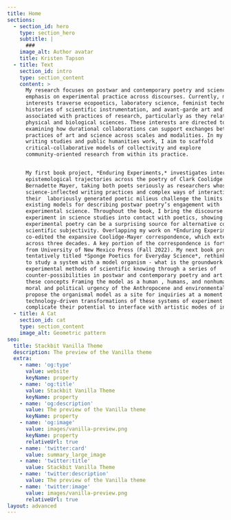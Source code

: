 ```yaml
---
title: Home
sections:
  - section_id: hero
    type: section_hero
    subtitle: |
      ###
    image_alt: Author avatar
    title: Kristen Tapson
  - title: Text
    section_id: intro
    type: section_content
    content: >
      My research focuses on postwar and contemporary poetry and science with an
      emphasis on experimental practice across discourses. Currently, my
      interests traverse ecopoetics, laboratory science, feminist technoscience,
      histories of scientific instrumentation, and avant-garde art and writing
      associated with practices of research, particularly as they relate to the
      physical and biological sciences. These interests are directed toward
      examining how durational collaborations can support exchanges between
      practices of art and science across scales and modalities. In my related
      writing studies and public humanities work, I aim to scaffold
      critical-collaborative models of collectivity and explore
      community-oriented research from within its practice.


      My first book project, *Enduring Experiments,* investigates intersecting
      epistemological trajectories across the poetry of Clark Coolidge and
      Bernadette Mayer, taking both poets seriously as researchers whose
      science-inflected writing practices and complex ways of interacting with
      their  laboriously generated poetic milieus challenge the limits of
      existing models for describing postwar poetry’s engagement with
      experimental science. Throughout the book, I bring the discourse on
      experiment in science studies into contact with poetics, showing how
      experimental poetry can be a surprising source for alternative concepts of
      scientific subjectivity. Overlapping my work on *Enduring Experiments*, I
      co-edited the expansive Coolidge-Mayer correspondence, which extends
      across three decades. A key portion of the correspondence is forthcoming
      from University of New Mexico Press (Fall 2022). My next book project,
      tentatively titled *Sponge Poetics for Everyday Science*, rethinks - how
      to study a system with a model organism - what is the groundwork of that?
      experimental methods of scientific knowing through a series of
      counter-possibilities in postwar and contemporary poetry and art. mobilize
      these concepts Framing the model as a human , humans, and nonhuman the
      moral and political urgency of the Anthropocene and environmental, I
      propose the organismal model as a site for inquiries at a moment when
      technology-driven transformations of these systems of experiment stand to
      complicate their potential to interface with artistic modes of inquiry.
  - title: A Cat
    section_id: cat
    type: section_content
    image_alt: Geometric pattern
seo:
  title: Stackbit Vanilla Theme
  description: The preview of the Vanilla theme
  extra:
    - name: 'og:type'
      value: website
      keyName: property
    - name: 'og:title'
      value: Stackbit Vanilla Theme
      keyName: property
    - name: 'og:description'
      value: The preview of the Vanilla theme
      keyName: property
    - name: 'og:image'
      value: images/vanilla-preview.png
      keyName: property
      relativeUrl: true
    - name: 'twitter:card'
      value: summary_large_image
    - name: 'twitter:title'
      value: Stackbit Vanilla Theme
    - name: 'twitter:description'
      value: The preview of the Vanilla theme
    - name: 'twitter:image'
      value: images/vanilla-preview.png
      relativeUrl: true
layout: advanced
---
```

